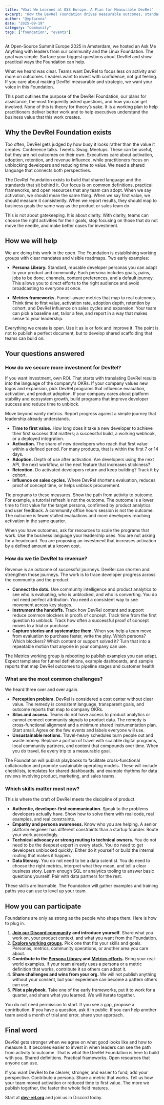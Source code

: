 ```yaml
---
title: "What We Learned at OSS Europe: A Plan for Measurable DevRel"
excerpt: "How the DevRel Foundation drives measurable outcomes, standard metrics, and practical frameworks for Developer Relations teams and leaders."
author: "@mplacona"
date: "2025-09-19"
category: "community"
tags: ["foundation", "events"]
---
```


At Open-Source Summit Europe 2025 in Amsterdam, we hosted an Ask Me Anything with leaders from our community and the Linux Foundation. The goal was simple. Surface your biggest questions about DevRel and show practical ways the Foundation can help. 

What we heard was clear. Teams want DevRel to focus less on activity and more on outcomes. Leaders want to invest with confidence, not gut feeling. If you care about making DevRel measurable and strategic, we want your voice in this Foundation.

This post outlines the purpose of the DevRel Foundation, our plans for assistance, the most frequently asked questions, and how you can get involved. None of this is theory for theory’s sake. It is a working plan to help practitioners deliver better work and to help executives understand the business value that this work creates.

## Why the DevRel Foundation exists

Too often, DevRel gets judged by how busy it looks rather than the value it creates. Conference talks. Tweets. Swag. Meetups. These can be useful, but they are not outcomes on their own. Executives care about activation, adoption, retention, and revenue influence, while practitioners focus on unblocking developers and reducing time to value. We need a shared language that connects both perspectives.

The DevRel Foundation exists to build that shared language and the standards that sit behind it. Our focus is on common definitions, practical frameworks, and open resources that any team can adopt. When we say activation, we should mean the same thing. When we say first value, we should measure it consistently. When we report results, they should map to business goals the same way as the product or sales team do

This is not about gatekeeping. It is about clarity. With clarity, teams can choose the right activities for their goals, stop focusing on those that do not move the needle, and make better cases for investment.

## How we will help

We are doing this work in the open. The Foundation is establishing working groups with clear mandates and visible roadmaps. Two early examples:

* **Persona Library.** Standard, reusable developer personas you can adapt to your product and community. Each persona includes goals, pains, jobs to be done, channels, content preferences, and a default journey. This allows you to direct efforts to the right audience and avoid broadcasting to everyone at once.  
    
* **Metrics frameworks.** Funnel-aware metrics that map to real outcomes. Think time to first value, activation rate, adoption depth, retention by cohort, and DevRel influence on sales cycles and expansion. Your team can pick a baseline set, tailor a few, and report in a way that makes sense to your leadership.

Everything we create is open. Use it as is or fork and improve it. The point is not to publish a perfect document, but to develop shared scaffolding that teams can build on.

## Your questions answered

### How do we secure more investment for DevRel?

If you want investment, own ROI. That starts with translating DevRel results into the language of the company's OKRs. If your company values new logos and expansion, pick DevRel programs that influence evaluation, activation, and product adoption. If your company cares about platform stability and ecosystem growth, build programs that improve developer success and reduce time to unblock.

Move beyond vanity metrics. Report progress against a simple journey that leadership already understands.

* **Time to first value.** How long does it take a new developer to achieve their first success that matters; a successful build, a working webhook, or a deployed integration.  
* **Activation.** The share of new developers who reach that first value within a defined period. For many products, that is within the first 7 or 14 days.  
* **Adoption.** Depth of use after activation. Are developers using the next API, the next workflow, or the next feature that increases stickiness?  
* **Retention.** Do activated developers return and keep building? Track it by cohort.  
* **Influence on sales cycles.** Where DevRel shortens evaluation, reduces proof of concept time, or helps unblock procurement.

Tie programs to these measures. Show the path from activity to outcome. For example, a tutorial refresh is not the outcome. The outcome is a lower time to first value for the target persona, confirmed by product analytics and user feedback. A community office hours session is not the outcome. The outcome is fewer stalled evaluations and more developers reaching activation in the same quarter.

When you have outcomes, ask for resources to scale the programs that work. Use the business language your leadership uses. You are not asking for a headcount. You are proposing an investment that increases activation by a defined amount at a known cost.

### How do we tie DevRel to revenue?

Revenue is an outcome of successful journeys. DevRel can shorten and strengthen those journeys. The work is to trace developer progress across the community and the product.

* **Connect the dots.** Use community intelligence and product analytics to see who is evaluating, who is unblocked, and who is converting. You do not need perfect attribution. You need a consistent way to see movement across key stages.  
* **Instrument the handoffs.** Track how DevRel content and support reduce common blockers in proofs of concept. Track time from the first question to unblock. Track how often a successful proof of concept moves to a trial or purchase.  
* **Capture stories and systematize them.** When you help a team move from evaluation to purchase faster, write the play. Which persona? Which blockers? Which content or support solved it? Turn that into a repeatable motion that anyone in your company can use.

The Metrics working group is rebooting to publish examples you can adapt. Expect templates for funnel definitions, example dashboards, and sample reports that map DevRel outcomes to pipeline stages and customer health.

### What are the most common challenges?

We heard three over and over again.

* **Perception problem.** DevRel is considered a cost center without clear value. The remedy is consistent language, transparent goals, and outcome reports that map to company OKRs.  
* **Silos and access.** Teams do not have access to product analytics or cannot connect community signals to product data. The remedy is cross-functional alignment and a minimum shared instrumentation plan. Start small. Agree on the few events and labels everyone will use.  
* **Unsustainable motions.** Travel-heavy schedules burn people out and waste money. Replace a portion of travel with scalable digital programs, local community partners, and content that compounds over time. When you do travel, tie every trip to a measurable goal.

The Foundation will publish playbooks to facilitate cross-functional collaboration and promote sustainable operating models. These will include checklists, templates for shared dashboards, and example rhythms for data reviews involving product, marketing, and sales teams.

### Which skills matter most now?

This is where the craft of DevRel meets the discipline of product.

* **Authentic, developer-first communication.** Speak to the problems developers actually have. Show how to solve them with real code, real examples, and real constraints.  
* **Empathy and persona awareness.** Know who you are helping. A senior platform engineer has different constraints than a startup founder. Route your work accordingly.  
* **Technical advocacy or strong routing to technical owners.** You do not need to be the deepest expert in every stack. You do need to get developers unblocked quickly. Either do it yourself or build the internal routing that makes it happen.  
* **Data literacy.** You do not need to be a data scientist. You do need to choose the right metrics, interpret what they mean, and tell a clear business story. Learn enough SQL or analytics tooling to answer basic questions yourself. Pair with data partners for the rest.

These skills are learnable. The Foundation will gather examples and training paths you can use to level up your team.

## How you can participate

Foundations are only as strong as the people who shape them. Here is how to plug in.

1. [**Join our Discord community**](https://discord.gg/G7CSTKZcuT) **and introduce yourself.** Share what you work on, your product context, and what you want from the Foundation.  
2. [**Explore working groups**](https://dev-rel.org/about/working-groups)**.** Pick one that fits your skills and goals. Personas, metrics, community operations, or another area you care about.  
3. **Contribute to the [Persona Library](https://github.com/DevRel-Foundation/persona-library) and [Metrics efforts](https://github.com/DevRel-Foundation/metrics-index).** Bring your real-world examples. If your team already uses a persona or a metric definition that works, contribute it so others can adapt it.  
4. **Share challenges and wins from your org.** We will not publish anything without your consent, but your experience can become a pattern others can use.  
5. **Pilot a playbook.** Take one of the early frameworks, put it to work for a quarter, and share what you learned. We will iterate together.

You do not need permission to start. If you see a gap, propose a contribution. If you have a question, ask it in public. If you can help another team avoid a month of trial and error, share your approach.

## Final word

DevRel gets stronger when we agree on what good looks like and how to measure it. It becomes easier to invest in when leaders can see the path from activity to outcome. That is what the DevRel Foundation is here to build with you. Shared definitions. Practical frameworks. Open resources that anyone can use.

If you want DevRel to be clearer, stronger, and easier to fund, add your perspective. Contribute a persona. Share a metric that works. Tell us how your team moved activation or reduced time to first value. The more we publish together, the faster the whole field matures.

Start at [**dev-rel.org**](http://dev-rel.org) and join us in Discord today.  